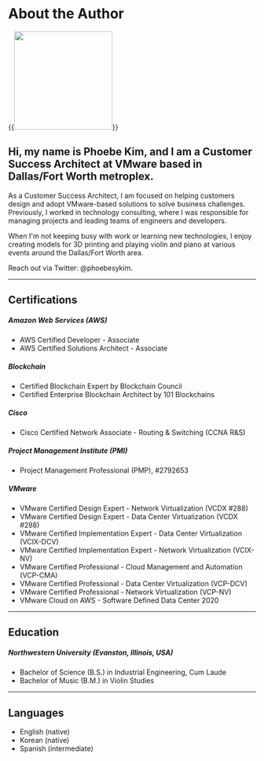 # About the Author


{{<image src="headshot.jpg" width="200" display="inline-block">}}

## Hi, my name is Phoebe Kim, and I am a Customer Success Architect at VMware based in Dallas/Fort Worth metroplex.

As a Customer Success Architect, I am focused on helping customers design and adopt VMware-based solutions to solve business challenges. Previously, I worked in technology consulting, where I was responsible for managing projects and leading teams of engineers and developers. 

When I'm not keeping busy with work or learning new technologies, I enjoy creating models for 3D printing and playing violin and piano at various events around the Dallas/Fort Worth area. 

Reach out via Twitter: @phoebesykim.

***
## Certifications
##### Amazon Web Services (AWS)
* AWS Certified Developer - Associate
* AWS Certified Solutions Architect - Associate

##### Blockchain
* Certified Blockchain Expert by Blockchain Council
* Certified Enterprise Blockchain Architect by 101 Blockchains

##### Cisco
* Cisco Certified Network Associate - Routing & Switching (CCNA R&S)

##### Project Management Institute (PMI)
* Project Management Professional (PMP), #2792653

##### VMware
* VMware Certified Design Expert - Network Virtualization (VCDX #288)
* VMware Certified Design Expert - Data Center Virtualization (VCDX #288)
* VMware Certified Implementation Expert - Data Center Virtualization (VCIX-DCV)
* VMware Certified Implementation Expert - Network Virtualization (VCIX-NV)
* VMware Certified Professional - Cloud Management and Automation (VCP-CMA)
* VMware Certified Professional - Data Center Virtualization (VCP-DCV)
* VMware Certified Professional - Network Virtualization (VCP-NV)
* VMware Cloud on AWS - Software Defined Data Center 2020

***
## Education
##### Northwestern University (Evanston, Illinois, USA)
* Bachelor of Science (B.S.) in Industrial Engineering, Cum Laude
* Bachelor of Music (B.M.) in Violin Studies

***
## Languages
* English (native)
* Korean (native)
* Spanish (intermediate)
